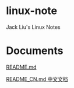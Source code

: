 # linux-note
Jack Liu's Linux Notes


# Documents

[README.md](https://github.com/iotd/linux-note/tree/master/EN)

[README_CN.md 中文文档](https://github.com/iotd/linux-note/tree/master/zh_CN)

